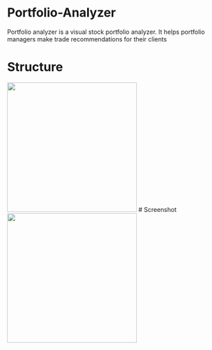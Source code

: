 # Portfolio-Analyzer
Portfolio analyzer is a visual stock portfolio analyzer. It helps portfolio managers make trade recommendations for their clients
# Structure
<!-- ![structure](https://user-images.githubusercontent.com/76871563/219571725-cb7692d9-3ce5-49b5-a848-4ff06a5b85f0.png) -->
<img src = "https://user-images.githubusercontent.com/76871563/219571725-cb7692d9-3ce5-49b5-a848-4ff06a5b85f0.png" width = "300" height = "300">
# Screenshot
<!-- ![frontend](https://user-images.githubusercontent.com/76871563/219571901-fd64ee9e-12db-44ee-84fa-7ecb84277c4f.png) -->
<img src = "https://user-images.githubusercontent.com/76871563/219571901-fd64ee9e-12db-44ee-84fa-7ecb84277c4f.png" width = "300" height = "300">
